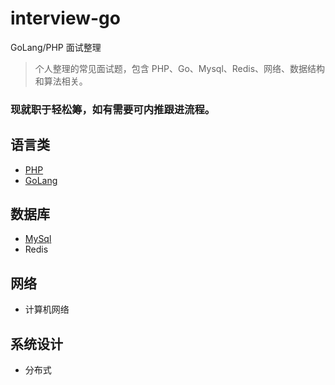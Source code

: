 # interview-go

GoLang/PHP 面试整理
> 个人整理的常见面试题，包含 PHP、Go、Mysql、Redis、网络、数据结构和算法相关。

### 现就职于轻松筹，如有需要可内推跟进流程。

## 语言类

- [PHP](https://github.com/kekaiwang/interview-go/blob/main/doc/php.md)
- [GoLang](https://github.com/kekaiwang/interview-go/blob/main/doc/go.md)

## 数据库

- [MySql](https://github.com/kekaiwang/interview-go/blob/main/doc/mysql.md)
- Redis

## 网络

- 计算机网络

## 系统设计

- 分布式
